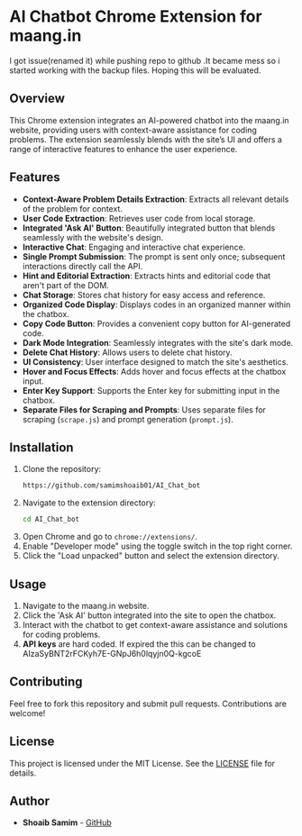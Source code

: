 # AI Chatbot Chrome Extension for maang.in

I got issue(renamed it) while pushing repo to github .It became mess so i started working with the backup files. Hoping this will be evaluated.
## Overview
This Chrome extension integrates an AI-powered chatbot into the maang.in website, providing users with context-aware assistance for coding problems. The extension seamlessly blends with the site’s UI and offers a range of interactive features to enhance the user experience.

## Features
- **Context-Aware Problem Details Extraction**: Extracts all relevant details of the problem for context.
- **User Code Extraction**: Retrieves user code from local storage.
- **Integrated 'Ask AI' Button**: Beautifully integrated button that blends seamlessly with the website's design.
- **Interactive Chat**: Engaging and interactive chat experience.
- **Single Prompt Submission**: The prompt is sent only once; subsequent interactions directly call the API.
- **Hint and Editorial Extraction**: Extracts hints and editorial code that aren't part of the DOM.
- **Chat Storage**: Stores chat history for easy access and reference.
- **Organized Code Display**: Displays codes in an organized manner within the chatbox.
- **Copy Code Button**: Provides a convenient copy button for AI-generated code.
- **Dark Mode Integration**: Seamlessly integrates with the site's dark mode.
- **Delete Chat History**: Allows users to delete chat history.
- **UI Consistency**: User interface designed to match the site's aesthetics.
- **Hover and Focus Effects**: Adds hover and focus effects at the chatbox input.
- **Enter Key Support**: Supports the Enter key for submitting input in the chatbox.
- **Separate Files for Scraping and Prompts**: Uses separate files for scraping (`scrape.js`) and prompt generation (`prompt.js`).

## Installation
1. Clone the repository:
    ```bash
    https://github.com/samimshoaib01/AI_Chat_bot
    ```
2. Navigate to the extension directory:
    ```bash
    cd AI_Chat_bot
    ```
3. Open Chrome and go to `chrome://extensions/`.
4. Enable "Developer mode" using the toggle switch in the top right corner.
5. Click the "Load unpacked" button and select the extension directory.

## Usage
1. Navigate to the maang.in website.
2. Click the 'Ask AI' button integrated into the site to open the chatbox.
3. Interact with the chatbot to get context-aware assistance and solutions for coding problems.
4. **API keys** are hard coded. If expired the this can be changed to AIzaSyBNT2rFCKyh7E-GNpJ6h0lqyjn0Q-kgcoE

## Contributing
Feel free to fork this repository and submit pull requests. Contributions are welcome!

## License
This project is licensed under the MIT License. See the [LICENSE](LICENSE) file for details.

## Author
- **Shoaib Samim** - [GitHub](https://www.github.com/yourusername)
